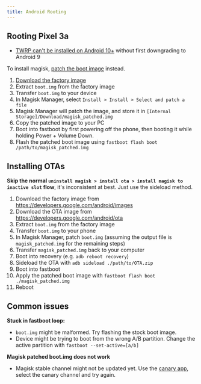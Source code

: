 ```yaml
---
title: Android Rooting
---
```

## Rooting Pixel 3a

- [TWRP can't be installed on Android 10+](https://forum.xda-developers.com/pixel-3a/development/twrp-3-3-1-pixel-3a-t3943413/post82928369#post82928369) without first downgrading to Android 9

To install magisk, [patch the boot image](https://topjohnwu.github.io/Magisk/install.html#boot-image-patching) instead.

1. [Download the factory image](https://developers.google.com/android/images)
2. Extract `boot.img` from the factory image
3. Transfer `boot.img` to your device
4. In Magisk Manager, select `Install > Install > Select and patch a file`
5. Magisk Manager will patch the image, and store it in `[Internal Storage]/Download/magisk_patched.img`
6. Copy the patched image to your PC
7. Boot into fastboot by first powering off the phone, then booting it while holding Power + Volume Down.
8. Flash the patched boot image using `fastboot flash boot /path/to/magisk_patched.img`

## Installing OTAs

**Skip the normal `uninstall magisk > install ota > install magisk to inactive slot` flow**, it's inconsistent at best. Just use the sideload method.

1. Download the factory image from https://developers.google.com/android/images
2. Download the OTA image from https://developers.google.com/android/ota
3. Extract `boot.img` from the factory image
4. Transfer `boot.img` to your phone
5. In Magisk Manager, patch `boot.img` (assuming the output file is `magisk_patched.img` for the remaining steps)
6. Transfer `magisk_patched.img` back to your computer
7. Boot into recovery (e.g. `adb reboot recovery`)
8. Sideload the OTA with `adb sideload ./path/to/OTA.zip`
9. Boot into fastboot
10. Apply the patched boot image with `fastboot flash boot ./magisk_patched.img`
11. Reboot

## Common issues

**Stuck in fastboot loop:**

- `boot.img` might be malformed. Try flashing the stock boot image.
- Device might be trying to boot from the wrong A/B partition. Change the active partition with `fastboot --set-active=[a/b]`

**Magisk patched boot.img does not work**

- Magisk stable channel might not be updated yet. Use the [canary app](https://github.com/topjohnwu/magisk_files/tree/canary), select the canary channel and try again.



